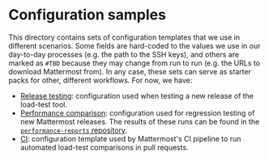 # Configuration samples

This directory contains sets of configuration templates that we use in different scenarios. Some fields are hard-coded to the values we use in our day-to-day processes (e.g. the path to the SSH keys), and others are marked as `#TBD` because they may change from run to run (e.g. the URLs to download Mattermost from). In any case, these sets can serve as starter packs for other, different workflows. For now, we have:
- [Release testing](./release): configuration used when testing a new release of the load-test tool.
- [Performance comparison](./perfcomp): configuration used for regression testing of new Mattermost releases. The results of these runs can be found in the [`performance-reports` repository](https://github.com/mattermost/performance-reports/tree/main/performance-comparisons).
- [CI](./ci): configuration template used by Mattermost's CI pipeline to run automated load-test comparisons in pull requests.

